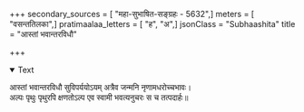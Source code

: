 +++
secondary_sources = [ "महा-सुभाषित-सङ्ग्रहः - 5632",]
meters = [ "वसन्ततिलका",]
pratimaalaa_letters = [ "ह", "अ",]
jsonClass = "Subhaashita"
title = "आस्तां भवान्तरविधौ"

+++

<details open><summary>Text</summary>

आस्तां भवान्तरविधौ सुविपर्ययोऽयम् अत्रैव जन्मनि नृणामधरोच्चभावः।  
अल्पः पृथुः पृथुरपि क्षणतोऽल्प एव स्वामी भवत्यनुचरः स च तत्पदार्हः॥
</details>
